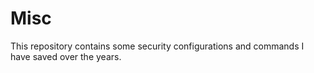 # Misc
This repository contains some security configurations and commands I have saved over the years.
